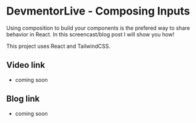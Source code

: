 # DevmentorLive - Composing Inputs

Using composition to build your components is the prefered way to share behavior in React. In this screencast/blog post I will show you how!

This project uses React and TailwindCSS.

## Video link

- coming soon

## Blog link

- coming soon
